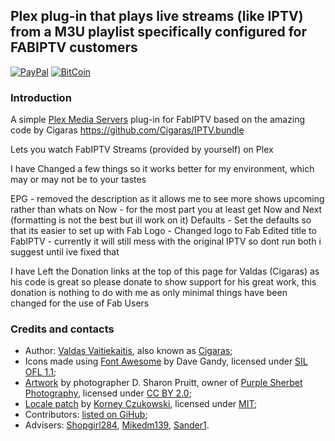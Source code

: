 ## Plex plug-in that plays live streams (like IPTV) from a M3U playlist specifically configured for FABIPTV customers ##

[![PayPal](https://img.shields.io/badge/donate-PayPal-green.svg)](https://paypal.me/valdasvaitiekaitis) [![BitCoin](https://img.shields.io/badge/donate-BitCoin-green.svg)](http://valdas.ax.lt/bitcoin)

### Introduction ###
A simple [Plex Media Servers](https://www.plex.tv/downloads) plug-in for FabIPTV based on the amazing code by Cigaras https://github.com/Cigaras/IPTV.bundle

Lets you watch FabIPTV Streams (provided by yourself) on Plex 

I have Changed a few things so it works better for my environment, which may or may not be to your tastes

EPG - removed the description as it allows me to see more shows upcoming rather than whats on Now - for the most part you at least get Now and Next (formatting is not the best but ill work on it)
Defaults - Set the defaults so that its easier to set up with Fab 
Logo - Changed logo to Fab
Edited title to FabIPTV - currently it will still mess with the original IPTV so dont run both i suggest until ive fixed that


I have Left the Donation links at the top of this page for Valdas (Cigaras) as his code is great so please donate to show support for his great work, this donation is nothing to do with me as only minimal things have been changed for the use of Fab Users




### Credits and contacts ###
* Author: [Valdas Vaitiekaitis](http://valdas.ax.lt), also known as [Cigaras](http://forums.plex.tv/profile/Cigaras);
* Icons made using [Font Awesome](http://fontawesome.io) by Dave Gandy, licensed under [SIL OFL 1.1](http://scripts.sil.org/OFL);
* [Artwork](http://www.flickr.com/photos/purplesherbet/10579021143) by photographer D. Sharon Pruitt, owner of [Purple Sherbet Photography](http://www.flickr.com/photos/purplesherbet/), licensed under [CC BY 2.0](http://creativecommons.org/licenses/by/2.0);
* [Locale patch](https://bitbucket.org/czukowski/plex-locale-patch) by [Korney Czukowski](https://forums.plex.tv/discussion/comment/871197/#Comment_871197), licensed under [MIT](https://bitbucket.org/czukowski/plex-locale-patch/src/67ecc8d62978044c0482171cac13ab2919bfe781/LICENSE.md);
* Contributors: [listed on GiHub](https://github.com/Cigaras/IPTV.bundle/graphs/contributors);
* Advisers: [Shopgirl284](https://github.com/https://forums.plex.tv/profile/discussions/shopgirl284), [Mikedm139](https://forums.plex.tv/profile/discussions/mikedm139), [Sander1](https://forums.plex.tv/profile/discussions/sander1).

